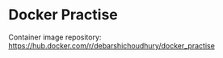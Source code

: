 # Docker Practise

Container image repository: https://hub.docker.com/r/debarshichoudhury/docker_practise